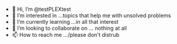- 👋 Hi, I’m @testPLEXtest
- 👀 I’m interested in ...topics that help me with unsolved problems
- 🌱 I’m currently learning ...in all that interest
- 💞️ I’m looking to collaborate on ... nothing at all
- 📫 How to reach me .../please don't distrub

<!---
testPLEXtest/testPLEXtest is a ✨ special ✨ repository because its `README.md` (this file) appears on your GitHub profile.
You can click the Preview link to take a look at your changes.
--->
